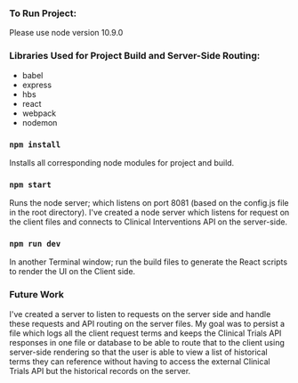 ### To Run Project:

Please use node version 10.9.0

### Libraries Used for Project Build and Server-Side Routing:

* babel
* express
* hbs
* react
* webpack
* nodemon

### `npm install`

Installs all corresponding node modules for project and build.

### `npm start`

Runs the node server; which listens on port 8081 (based on the config.js file in the root directory). I've created a
node server which listens for request on the client files and connects to Clinical Interventions API on the
server-side.

### `npm run dev`

In another Terminal window; run the build files to generate the React scripts to render the UI on the Client side.

### Future Work

I've created a server to listen to requests on the server side and handle these requests and API routing on the
server files. My goal was to persist a file which logs all the client request terms and keeps the Clinical Trials API
responses in one file or database to be able to route that to the client using server-side rendering so that the user
is able to view a list of historical terms they can reference without having to access the external Clinical Trials
API but the historical records on the server.
